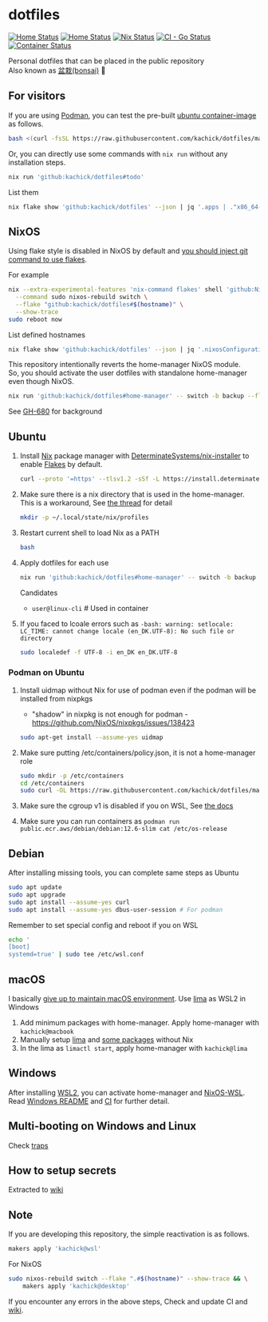 # dotfiles

[![Home Status](https://github.com/kachick/dotfiles/actions/workflows/ci-home.yml/badge.svg?branch=main)](https://github.com/kachick/dotfiles/actions/workflows/ci-home.yml?query=branch%3Amain+)
[![Home Status](https://github.com/kachick/dotfiles/actions/workflows/windows.yml/badge.svg?branch=main)](https://github.com/kachick/dotfiles/actions/workflows/windows.yml?query=branch%3Amain+)
[![Nix Status](https://github.com/kachick/dotfiles/actions/workflows/ci-nix.yml/badge.svg?branch=main)](https://github.com/kachick/dotfiles/actions/workflows/ci-nix.yml?query=branch%3Amain+)
[![CI - Go Status](https://github.com/kachick/dotfiles/actions/workflows/ci-go.yml/badge.svg?branch=main)](https://github.com/kachick/dotfiles/actions/workflows/ci-go.yml?query=branch%3Amain+)
[![Container Status](https://github.com/kachick/dotfiles/actions/workflows/container.yml/badge.svg?branch=main)](https://github.com/kachick/dotfiles/actions/workflows/container.yml?query=branch%3Amain+)

Personal dotfiles that can be placed in the public repository\
Also known as [盆栽(bonsai)](https://en.wikipedia.org/wiki/Bonsai) 🌳

## For visitors

If you are using [Podman](https://podman.io/), you can test the pre-built [ubuntu container-image](containers) as follows.

```bash
bash <(curl -fsSL https://raw.githubusercontent.com/kachick/dotfiles/main/containers/sandbox-with-ghcr.bash) latest
```

Or, you can directly use some commands with `nix run` without any installation steps.

```bash
nix run 'github:kachick/dotfiles#todo'
```

List them

```bash
nix flake show 'github:kachick/dotfiles' --json | jq '.apps | ."x86_64-linux" | keys[]'
```

## NixOS

Using flake style is disabled in NixOS by default and [you should inject git command to use flakes](https://www.reddit.com/r/NixOS/comments/18jyd0r/cleanest_way_to_run_git_commands_on_fresh_nixos/).

For example

```bash
nix --extra-experimental-features 'nix-command flakes' shell 'github:NixOS/nixpkgs/nixos-24.05#git' \
  --command sudo nixos-rebuild switch \
  --flake "github:kachick/dotfiles#$(hostname)" \
  --show-trace
sudo reboot now
```

List defined hostnames

```bash
nix flake show 'github:kachick/dotfiles' --json | jq '.nixosConfigurations | keys[]'
```

This repository intentionally reverts the home-manager NixOS module.\
So, you should activate the user dotfiles with standalone home-manager even though NixOS.

```bash
nix run 'github:kachick/dotfiles#home-manager' -- switch -b backup --flake 'github:kachick/dotfiles#kachick@desktop'
```

See [GH-680](https://github.com/kachick/dotfiles/issues/680) for background

## Ubuntu

1. Install [Nix](https://nixos.org/) package manager with [DeterminateSystems/nix-installer](https://github.com/DeterminateSystems/nix-installer) to enable [Flakes](https://nixos.wiki/wiki/Flakes) by default.

   ```bash
   curl --proto '=https' --tlsv1.2 -sSf -L https://install.determinate.systems/nix | sh -s -- install
   ```

1. Make sure there is a nix directory that is used in the home-manager.\
   This is a workaround, See [the thread](https://www.reddit.com/r/Nix/comments/1443k3o/comment/jr9ht5g/?utm_source=reddit&utm_medium=web2x&context=3) for detail

   ```bash
   mkdir -p ~/.local/state/nix/profiles
   ```

1. Restart current shell to load Nix as a PATH

   ```bash
   bash
   ```

1. Apply dotfiles for each use

   ```bash
   nix run 'github:kachick/dotfiles#home-manager' -- switch -b backup --flake 'github:kachick/dotfiles#user@linux-cli'
   ```

   Candidates
   - `user@linux-cli` # Used in container

1. If you faced to lcoale errors such as `-bash: warning: setlocale: LC_TIME: cannot change locale (en_DK.UTF-8): No such file or directory`

   ```bash
   sudo localedef -f UTF-8 -i en_DK en_DK.UTF-8
   ```

### Podman on Ubuntu

1. Install uidmap without Nix for use of podman even if the podman will be installed from nixpkgs

   - "shadow" in nixpkg is not enough for podman - <https://github.com/NixOS/nixpkgs/issues/138423>

   ```bash
   sudo apt-get install --assume-yes uidmap
   ```

1. Make sure putting /etc/containers/policy.json, it is not a home-manager role

   ```bash
   sudo mkdir -p /etc/containers
   cd /etc/containers
   sudo curl -OL https://raw.githubusercontent.com/kachick/dotfiles/main/config/containers/policy.json
   ```

1. Make sure the cgroup v1 is disabled if you on WSL, See [the docs](windows/WSL/README.md)

1. Make sure you can run containers as `podman run public.ecr.aws/debian/debian:12.6-slim cat /etc/os-release`

## Debian

After installing missing tools, you can complete same steps as Ubuntu

```bash
sudo apt update
sudo apt upgrade
sudo apt install --assume-yes curl
sudo apt install --assume-yes dbus-user-session # For podman
```

Remember to set special config and reboot if you on WSL

```bash
echo '
[boot]
systemd=true' | sudo tee /etc/wsl.conf
```

## macOS

I basically [give up to maintain macOS environment](https://github.com/kachick/dotfiles/issues/911). Use [lima](https://github.com/lima-vm/lima) as WSL2 in Windows

1. Add minimum packages with home-manager. Apply home-manager with `kachick@macbook`
2. Manually setup [lima](https://github.com/kachick/dotfiles/issues/146#issuecomment-2453430154) and [some packages](https://github.com/kachick/dotfiles/wiki/macOS) without Nix
3. In the lima as `limactl start`, apply home-manager with `kachick@lima`

## Windows

After installing [WSL2](windows/WSL/README.md), you can activate home-manager and [NixOS-WSL](https://github.com/nix-community/NixOS-WSL).\
Read [Windows README](windows/README.md) and [CI](.github/workflows/windows.yml) for further detail.

## Multi-booting on Windows and Linux

Check [traps](./windows/Multi-booting.md)

## How to setup secrets

Extracted to [wiki](https://github.com/kachick/dotfiles/wiki/Encryption)

## Note

If you are developing this repository, the simple reactivation is as follows.

```bash
makers apply 'kachick@wsl'
```

For NixOS

```bash
sudo nixos-rebuild switch --flake ".#$(hostname)" --show-trace && \
    makers apply 'kachick@desktop'
```

If you encounter any errors in the above steps, Check and update CI and [wiki](https://github.com/kachick/dotfiles/wiki).
